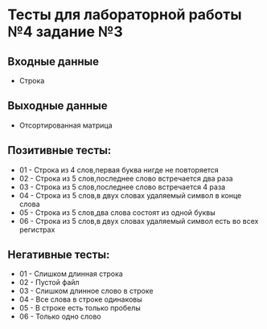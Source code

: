 # Тесты для лабораторной работы №4 задание №3

## Входные данные
- Строка 


## Выходные данные
- Отсортированная матрица


## Позитивные тесты:
- 01 - Строка из 4 слов,первая буква нигде не повторяется
- 02 - Строка из 5 слов,последнее слово встречается два раза
- 03 - Строка из 5 слов,последнее слово встречается 4 раза
- 04 - Строка из 5 слов,в двух словах удаляемый символ в конце слова
- 05 - Строка из 5 слов,два слова состоят из одной буквы
- 06 - Строка из 5 слов,в двух словах удаляемый символ есть во всех регистрах



## Негативные тесты:
- 01 - Слишком длинная строка
- 02 - Пустой файл
- 03 - Слишком длинное слово в строке
- 04 - Все слова в строке одинаковы
- 05 - В строке есть только пробелы
- 06 - Только одно слово